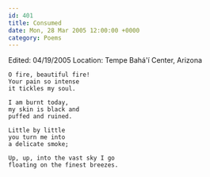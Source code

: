 ```yaml
---
id: 401
title: Consumed
date: Mon, 28 Mar 2005 12:00:00 +0000
category: Poems
---
```


Edited: 04/19/2005
Location: Tempe Bahá'í Center, Arizona

    O fire, beautiful fire!  
    Your pain so intense  
    it tickles my soul.

    I am burnt today,  
    my skin is black and  
    puffed and ruined.

    Little by little  
    you turn me into  
    a delicate smoke;

    Up, up, into the vast sky I go  
    floating on the finest breezes.


